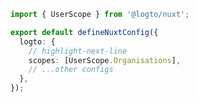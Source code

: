 ```ts title="nuxt.config.ts"
import { UserScope } from '@logto/nuxt';

export default defineNuxtConfig({
  logto: {
    // highlight-next-line
    scopes: [UserScope.Organisations],
    // ...other configs
  },
});
```
